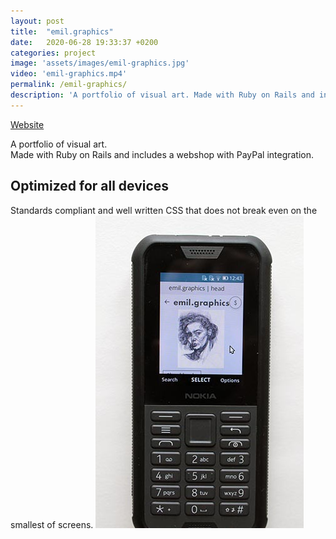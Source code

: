 ```yaml
---
layout: post
title:  "emil.graphics"
date:   2020-06-28 19:33:37 +0200
categories: project
image: 'assets/images/emil-graphics.jpg'
video: 'emil-graphics.mp4'
permalink: /emil-graphics/
description: 'A portfolio of visual art. Made with Ruby on Rails and includes a webshop with PayPal integration.'
---
```


[Website](https://emil.graphics)

A portfolio of visual art.  
Made with Ruby on Rails and includes a webshop with PayPal integration.

## Optimized for all devices
Standards compliant and well written CSS that does not break even on the smallest of screens.
![nokia screenshot](/assets/images/20210722_nokia_emil_graphics_web.jpg)  
